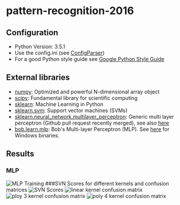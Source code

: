 # pattern-recognition-2016

## Configuration
- Python Version: 3.5.1
- Use the config.ini (see [ConfigParser])
- For a good Python style guide see [Google Python Style Guide]

## External libraries
- [numpy]: Optimized and powerful N-dimensional array object
- [scipy]: Fundamental library for scientific computing
- [sklearn]: Machine Learning in Python
- [sklearn.svm]: Support vector machines (SVMs)
- [sklearn.neural_network.multilayer_perceptron]: Generic multi layer perceptron (Github pull request recently merged), see also [here](https://github.com/scikit-learn/scikit-learn/tree/master/sklearn/neural_network)
- [bob.learn.mlp]: Bob's Multi-layer Perceptron (MLP). See [here](http://www.lfd.uci.edu/~gohlke/pythonlibs/) for Windows binaries.

## Results
### MLP
![MLP Training][fig1]
###SVN
Scores for different kernels and confusion matrices
![SVN Scores][fig2]
![linear kernel confusion matrix][fig3]
![ploy 3 kernel confusion matrix][fig4]
![poly 4 kernel confusion matrix][fig5]


[ConfigParser]: https://docs.python.org/3/library/configparser.html
[Google Python Style Guide]: https://google.github.io/styleguide/pyguide.html
[numpy]: http://www.numpy.org/
[scipy]: http://www.scipy.org/
[sklearn]: http://scikit-learn.org/
[sklearn.svm]: http://scikit-learn.org/stable/modules/svm.html
[sklearn.neural_network.multilayer_perceptron]: https://github.com/scikit-learn/scikit-learn/pull/3204
[bob.learn.mlp]: https://pypi.python.org/pypi/bob.learn.mlp


[fig1]: https://raw.githubusercontent.com/dwettstein/pattern-recognition-2016/master/figs/mlp_main.png
[fig2]: https://raw.githubusercontent.com/dwettstein/pattern-recognition-2016/master/figs/SVM-score.png
[fig3]: https://raw.githubusercontent.com/dwettstein/pattern-recognition-2016/master/figs/SVM_confusion-matrix_linear.png
[fig4]: https://raw.githubusercontent.com/dwettstein/pattern-recognition-2016/master/figs/SVM_confusion-matrix_poly_3.png
[fig5]: https://raw.githubusercontent.com/dwettstein/pattern-recognition-2016/master/figs/SVM_confusion-matrix_poly_4.png
